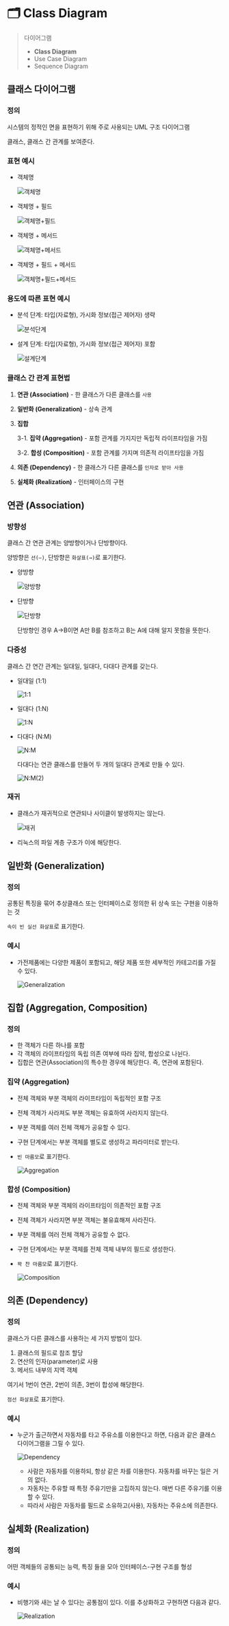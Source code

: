 # 🗂 Class Diagram

> 다이어그램
> 
> - **Class Diagram**
> - Use Case Diagram
> - Sequence Diagram

## 클래스 다이어그램

### 정의

시스템의 정적인 면을 표현하기 위해 주로 사용되는 UML 구조 다이어그램

클래스, 클래스 간 관계를 보여준다.

### 표현 예시

- 객체명
    
    ![객체명](./imgs/class-diagram-(0).png)
    
- 객체명 + 필드
    
    ![객체명+필드](./imgs/class-diagram-(1).png)
    
- 객체명 + 메서드
    
    ![객체명+메서드](./imgs/class-diagram-(2).png)
    
- 객체명 + 필드 + 메서드
    
    ![객체명+필드+메서드](./imgs/class-diagram-(3).png)
    

### 용도에 따른 표현 예시

- 분석 단계: 타입(자료형), 가시화 정보(접근 제어자) 생략
    
    ![분석단계](./imgs/class-diagram-(4).png)
    
- 설계 단계: 타입(자료형), 가시화 정보(접근 제어자) 포함
    
    ![설계단계](./imgs/class-diagram-(5).png)
    

### 클래스 간 관계 표현법

1. **연관 (Association)** - 한 클래스가 다른 클래스를 `사용`
2. **일반화 (Generalization)** - 상속 관계
3. **집합**
    
    3-1. **집약 (Aggregation)** - 포함 관계를 가지지만 독립적 라이프타임을 가짐
    
    3-2. **합성 (Composition)** - 포함 관계를 가지며 의존적 라이프타임을 가짐
    
4. **의존 (Dependency)** - 한 클래스가 다른 클래스를 `인자로 받아 사용`
5. **실체화 (Realization)** - 인터페이스의 구현

## 연관 (Association)

### 방향성

클래스 간 연관 관계는 양방향이거나 단방향이다.

양방향은 `선(—)`, 단방향은 `화살표(→)`로 표기한다.

- 양방향
    
    ![양방향](./imgs/class-diagram-(6).png)
    
- 단방향
    
    ![단방향](./imgs/class-diagram-(7).png)
    
    단방향인 경우 A→B이면 A만 B를 참조하고 B는 A에 대해 알지 못함을 뜻한다.
    

### 다중성

클래스 간 연간 관계는 일대일, 일대다, 다대다 관계를 갖는다.

- 일대일 (1:1)
    
    ![1:1](./imgs/class-diagram-(8).png)
    
- 일대다 (1:N)
    
    ![1:N](./imgs/class-diagram-(9).png)
    
- 다대다 (N:M)
    
    ![N:M](./imgs/class-diagram-(10).png)
    
    다대다는 연관 클래스를 만들어 두 개의 일대다 관계로 만들 수 있다.
    
    ![N:M(2)](./imgs/class-diagram-(11).png)
    

### 재귀

- 클래스가 재귀적으로 연관되나 사이클이 발생하지는 않는다.
    
    ![재귀](./imgs/class-diagram-(12).png)
    
- 리눅스의 파일 계층 구조가 이에 해당한다.

## 일반화 (Generalization)

### 정의

공통된 특징을 묶어 추상클래스 또는 인터페이스로 정의한 뒤 상속 또는 구현을 이용하는 것

`속이 빈 실선 화살표`로 표기한다.

### 예시

- 가전제품에는 다양한 제품이 포함되고, 해당 제품 또한 세부적인 카테고리를 가질 수 있다.
    
    ![Generalization](./imgs/class-diagram-(13).png)
    

## 집합 (Aggregation, Composition)

### 정의

- 한 객체가 다른 하나를 포함
- 각 객체의 라이프타임의 독립 의존 여부에 따라 집약, 합성으로 나뉜다.
- 집합은 연관(Association)의 특수한 경우에 해당한다. 즉, 연관에 포함된다.

### 집약 (Aggregation)

- 전체 객체와 부분 객체의 라이프타임이 독립적인 포함 구조
- 전체 객체가 사라져도 부분 객체는 유효하여 사라지지 않는다.
- 부분 객체를 여러 전체 객체가 공유할 수 있다.
- 구현 단계에서는 부분 객체를 별도로 생성하고 파라미터로 받는다.
- `빈 마름모`로 표기한다.
    
    ![Aggregation](./imgs/class-diagram-(14).png)
    

### 합성 (Composition)

- 전체 객체와 부분 객체의 라이프타임이 의존적인 포함 구조
- 전체 객체가 사라지면 부분 객체는 불유효해져 사라진다.
- 부분 객체를 여러 전체 객체가 공유할 수 없다.
- 구현 단계에서는 부분 객체를 전체 객체 내부의 필드로 생성한다.
- `꽉 찬 마름모`로 표기한다.
    
    ![Composition](./imgs/class-diagram-(15).png)
    

## 의존 (Dependency)

### 정의

클래스가 다른 클래스를 사용하는 세 가지 방법이 있다.

1. 클래스의 필드로 참조 할당
2. 연산의 인자(parameter)로 사용
3. 메서드 내부의 지역 객체

여기서 1번이 연관, 2번이 의존, 3번이 합성에 해당한다.

`점선 화살표`로 표기한다.

### 예시

- 누군가 출근하면서 자동차를 타고 주유소를 이용한다고 하면, 다음과 같은 클래스 다이어그램을 그릴 수 있다.
    
    ![Dependency](./imgs/class-diagram-(16).png)
    
    - 사람은 자동차를 이용하되, 항상 같은 차를 이용한다. 자동차를 바꾸는 일은 거의 없다.
    - 자동차는 주유할 때 특정 주유기만을 고집하지 않는다. 매번 다른 주유기를 이용할 수 있다.
    - 따라서 사람은 자동차를 필드로 소유하고(사용), 자동차는 주유소에 의존한다.

## 실체화 (Realization)

### 정의

어떤 객체들의 공통되는 능력, 특징 들을 모아 인터페이스-구현 구조를 형성

### 예시

- 비행기와 새는 날 수 있다는 공통점이 있다. 이를 추상화하고 구현하면 다음과 같다.
    
    ![Realization](./imgs/class-diagram-(17).png)
